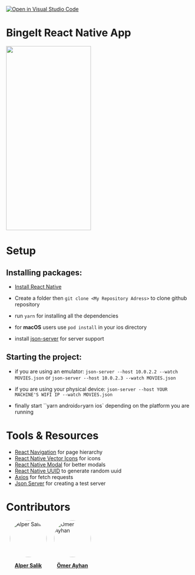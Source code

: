 [![Open in Visual Studio Code](https://classroom.github.com/assets/open-in-vscode-f059dc9a6f8d3a56e377f745f24479a46679e63a5d9fe6f495e02850cd0d8118.svg)](https://classroom.github.com/online_ide?assignment_repo_id=6550789&assignment_repo_type=AssignmentRepo)

# BingeIt React Native App

<img src="./src/assets/Showcase.gif" width="230px" height="500px" alt=""/>

# Setup

## Installing packages:

- [Install React Native](https://reactnative.dev/docs/environment-setup)

- Create a folder then `git clone <My Repository Adress>` to clone github repository

- run `yarn` for installing all the dependencies

- for **macOS** users use `pod install` in your ios directory

- install [json-server](https://github.com/typicode/json-server#getting-started) for server support

## Starting the project:

- if you are using an emulator: `json-server --host 10.0.2.2 --watch MOVIES.json` or `json-server --host 10.0.2.3 --watch MOVIES.json`

- if you are using your physical device: `json-server --host YOUR MACHINE'S WIFI IP --watch MOVIES.json`

- finally start ``yarn android` or `yarn ios` depending on the platform you are running

# Tools & Resources

- [React Navigation](https://reactnavigation.org/) for page hierarchy
- [React Native Vector Icons](https://github.com/oblador/react-native-vector-icons) for icons
- [React Native Modal](https://www.npmjs.com/package/react-native-modal) for better modals
- [React Native UUID](https://www.npmjs.com/package/react-native-uuid) to generate random uuid
- [Axios](https://www.npmjs.com/package/axios) for fetch requests
- [Json Server](https://github.com/typicode/json-server) for creating a test server

# Contributors

<div style="display:flex;flex-direction:row" >
<div style="width:100px;margin:0 10px;" >
<a href="https://github.com/salik-a">
<div>
<img src="https://avatars.githubusercontent.com/u/57355872?v=4" width="100px;" style="border-radius:50px" alt="Alper Salik"/><p><center><b>Alper Salik
</b></center></p>
</div>
</a>
</div>
<div style="width:100px;margin:0 10px;" >
<a href="https://github.com/omer-ayhan">
<div>
<img src="https://avatars.githubusercontent.com/u/32736625?v=4" width="100px;" style="border-radius:50px" alt="Ömer Ayhan"/><p><center><b>Ömer Ayhan
</b></center></p>
</div>
</a>
</div>
</div>
